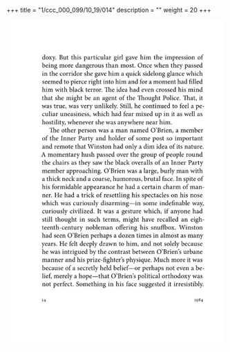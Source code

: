 +++
title = "1/ccc_000_099/10_19/014"
description = ""
weight = 20
+++

<img class="center-fit-jpg" src="/jpg_/out_jpg_1984__014.jpg" ></img>

